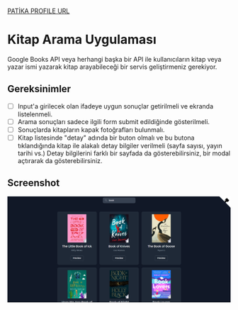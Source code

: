 [PATİKA PROFILE URL](https://app.patika.dev/fatihdelice)

# Kitap Arama Uygulaması

Google Books API veya herhangi başka bir API ile kullanıcıların kitap veya yazar ismi yazarak kitap arayabileceği bir servis geliştirmeniz gerekiyor.

## Gereksinimler
- [ ] Input'a girilecek olan ifadeye uygun sonuçlar getirilmeli ve ekranda listelenmeli.
- [ ] Arama sonuçları sadece ilgili form submit edildiğinde gösterilmeli.
- [ ] Sonuçlarda kitapların kapak fotoğrafları bulunmalı.
- [ ] Kitap listesinde "detay" adında bir buton olmalı ve bu butona tıklandığında kitap ile alakalı detay bilgiler verilmeli (sayfa sayısı, yayın tarihi vs.) Detay bilgilerini farklı bir sayfada da gösterebilirsiniz, bir modal açtırarak da gösterebilirsiniz.

## Screenshot
![ss](./ss.png)